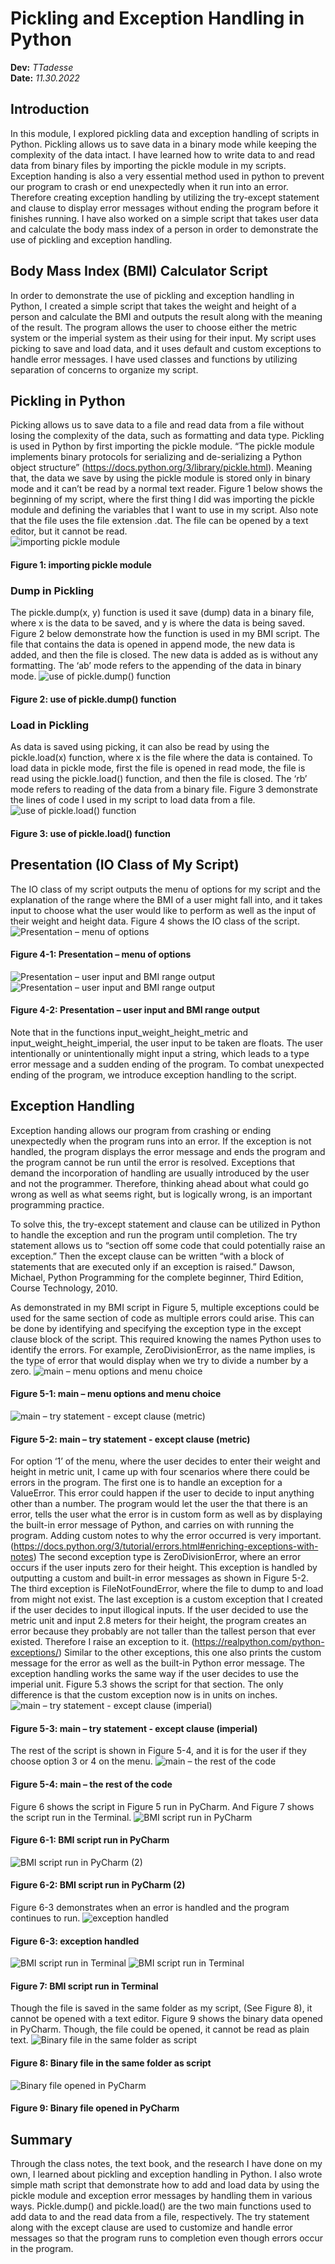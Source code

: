 # Pickling and Exception Handling in Python
**Dev:** *TTadesse*  
**Date:** *11.30.2022*
## Introduction
In this module, I explored pickling data and exception handling of scripts in Python. Pickling allows us to save data in a binary mode while keeping the complexity of the data intact. I have learned how to write data to and read data from binary files by importing the pickle module in my scripts. Exception handing is also a very essential method used in python to prevent our program to crash or end unexpectedly when it run into an error. Therefore creating exception handling by utilizing the try-except statement and clause to display error messages without ending the program before it finishes running. I have also worked on a simple script that takes user data and calculate the body mass index of a person in order to demonstrate the use of pickling and exception handling.
## Body Mass Index (BMI) Calculator Script
In order to demonstrate the use of pickling and exception handling in Python, I created a simple script that takes the weight and height of a person and calculate the BMI and outputs the result along with the meaning of the result. The program allows the user to choose either the metric system or the imperial system as their using for their input. My script uses picking to save and load data, and it uses default and custom exceptions to handle error messages. I have used classes and functions by utilizing separation of concerns to organize my script.
## Pickling in Python
Picking allows us to save data to a file and read data from a file without losing the complexity of the data, such as formatting and data type. Pickling is used in Python by first importing the pickle module. “The pickle module implements binary protocols for serializing and de-serializing a Python object structure” (https://docs.python.org/3/library/pickle.html). Meaning that, the data we save by using the pickle module is stored only in binary mode and it can’t be read by a normal text reader. Figure 1 below shows the beginning of my script, where the first thing I did was importing the pickle module and defining the variables that I want to use in my script. Also note that the file uses the file extension .dat. The file can be opened by a text editor, but it cannot be read.  
![importing pickle module](Assignment07_Images/07%20Figure%201.png "importing pickle module")
#### Figure 1: importing pickle module
### Dump in Pickling
The pickle.dump(x, y) function is used it save (dump) data in a binary file, where x is the data to be saved, and y is where the data is being saved. Figure 2 below demonstrate how the function is used in my BMI script. The file that contains the data is opened in append mode, the new data is added, and then the file is closed. The new data is added as is without any formatting. The ‘ab’ mode refers to the appending of the data in binary mode.
![use of pickle.dump() function](Assignment07_Images/07%20Figure%202.png "use of pickle.dump() function")
#### Figure 2: use of pickle.dump() function
### Load in Pickling
As data is saved using picking, it can also be read by using the pickle.load(x) function, where x is the file where the data is contained. To load data in pickle mode, first the file is opened in read mode, the file is read using the pickle.load() function, and then the file is closed. The ‘rb’ mode refers to reading of the data from a binary file. Figure 3 demonstrate the lines of code I used in my script to load data from a file.
![use of pickle.load() function](Assignment07_Images/07%20Figure%203.png "use of pickle.load() function")
#### Figure 3: use of pickle.load() function
## Presentation (IO Class of My Script)
The IO class of my script outputs the menu of options for my script and the explanation of the range where the BMI of a user might fall into, and it takes input to choose what the user would like to perform as well as the input of their weight and height data. Figure 4 shows the IO class of the script.
![Presentation – menu of options](Assignment07_Images/07%20Figure%204-1.png "Presentation – menu of options")
#### Figure 4-1: Presentation – menu of options
![Presentation – user input and BMI range output](Assignment07_Images/07%20Figure%204-2.png "Presentation – user input and BMI range output")
![Presentation – user input and BMI range output](Assignment07_Images/07%20Figure%204-2-2.png "Presentation – user input and BMI range output")
#### Figure 4-2: Presentation – user input and BMI range output

Note that in the functions input_weight_height_metric and input_weight_height_imperial, the user input to be taken are floats. The user intentionally or unintentionally might input a string, which leads to a type error message and a sudden ending of the program. To combat unexpected ending of the program, we introduce exception handling to the script.
## Exception Handling
Exception handing allows our program from crashing or ending unexpectedly when the program runs into an error. If the exception is not handled, the program displays the error message and ends the program and the program cannot be run until the error is resolved. Exceptions that demand the incorporation of handling are usually introduced by the user and not the programmer. Therefore, thinking ahead about what could go wrong as well as what seems right, but is logically wrong, is an important programming practice. 

To solve this, the try-except statement and clause can be utilized in Python to handle the exception and run the program until completion. The try statement allows us to “section off some code that could potentially raise an exception.” Then the except clause can be written “with a block of statements that are executed only if an exception is raised.” Dawson, Michael, Python Programming for the complete beginner, Third Edition, Course Technology, 2010.

As demonstrated in my BMI script in Figure 5, multiple exceptions could be used for the same section of code as multiple errors could arise. This can be done by identifying and specifying the exception type in the except clause block of the script. This required knowing the names Python uses to identify the errors. For example, ZeroDivisionError, as the name implies, is the type of error that would display when we try to divide a number by a zero.
![main – menu options and menu choice](https://github.com/tsedeytadesse/Module07/blob/main/docs/Assignment07_Images/07%20Figure%205-1.png "main – menu options and menu choice")
#### Figure 5-1: main – menu options and menu choice
![main – try statement - except clause (metric)](https://github.com/tsedeytadesse/Module07/blob/main/docs/Assignment07_Images/07%20Figure%205-2.png "main – try statement - except clause (metric)")
#### Figure 5-2: main – try statement - except clause (metric)

For option ‘1’ of the menu, where the user decides to enter their weight and height in metric unit, I came up with four scenarios where there could be errors in the program. The first one is to handle an exception for a ValueError. This error could happen if the user to decide to input anything other than a number. The program would let the user the that there is an error, tells the user what the error is in custom form as well as by displaying the built-in error message of Python, and carries on with running the program. Adding custom notes to why the error occurred is very important. (https://docs.python.org/3/tutorial/errors.html#enriching-exceptions-with-notes) The second exception type is ZeroDivisionError, where an error occurs if the user inputs zero for their height. This exception is handled by outputting a custom and built-in error messages as shown in Figure 5-2. The third exception is FileNotFoundError,  where the file to dump to and load from might not exist. The last exception is a custom exception that I created if the user decides to input illogical inputs. If the user decided to use the metric unit and input 2.8 meters for their height, the program creates an error because they probably are not taller than the tallest person that ever existed. Therefore I raise an exception to it. (https://realpython.com/python-exceptions/) Similar to the other exceptions, this one also prints the custom message for the error as well as the built-in Python error message.
The exception handling works the same way if the user decides to use the imperial unit. Figure 5.3 shows the script for that section. The only difference is that the custom exception now is in units on inches.
![main – try statement - except clause (imperial)](https://github.com/tsedeytadesse/Module07/blob/main/docs/Assignment07_Images/07%20Figure%205-3.png "main – try statement - except clause (imperial)")
#### Figure 5-3: main – try statement - except clause (imperial)

The rest of the script is shown in Figure 5-4, and it is for the user if they choose option 3 or 4 on the menu.
![main – the rest of the code](https://github.com/tsedeytadesse/Module07/blob/main/docs/Assignment07_Images/07%20Figure%205-4.png "main – the rest of the code")
#### Figure 5-4: main – the rest of the code
Figure 6 shows the script in Figure 5 run in PyCharm. And Figure 7 shows the script run in the Terminal.
![BMI script run in PyCharm](https://github.com/tsedeytadesse/Module07/blob/main/docs/Assignment07_Images/07%20Figure%206-1.png "BMI script run in PyCharm")
#### Figure 6-1: BMI script run in PyCharm
![BMI script run in PyCharm (2)](https://github.com/tsedeytadesse/Module07/blob/main/docs/Assignment07_Images/07%20Figure%206-2.png "BMI script run in PyCharm (2)")
#### Figure 6-2: BMI script run in PyCharm (2)
Figure 6-3 demonstrates when an error is handled and the program continues to run.
![exception handled](https://github.com/tsedeytadesse/Module07/blob/main/docs/Assignment07_Images/07%20Figure%206-3.png "exception handled")
#### Figure 6-3: exception handled
![BMI script run in Terminal](https://github.com/tsedeytadesse/Module07/blob/main/docs/Assignment07_Images/07%20Figure%207-1.png "BMI script run in Terminal")
![BMI script run in Terminal](https://github.com/tsedeytadesse/Module07/blob/main/docs/Assignment07_Images/07%20Figure%207-2.png "BMI script run in Terminal")
#### Figure 7: BMI script run in Terminal
Though the file is saved in the same folder as my script, (See Figure 8), it cannot be opened with a text editor. Figure 9 shows the binary data opened in PyCharm. Though, the file could be opened, it cannot be read as plain text.
![Binary file in the same folder as script](https://github.com/tsedeytadesse/Module07/blob/main/docs/Assignment07_Images/07%20Figure%208.png "Binary file in the same folder as script")
#### Figure 8: Binary file in the same folder as script
![Binary file opened in PyCharm](https://github.com/tsedeytadesse/Module07/blob/main/docs/Assignment07_Images/07%20Figure%209.png "Binary file opened in PyCharm")
#### Figure 9: Binary file opened in PyCharm
## Summary
Through the class notes, the text book, and the research I have done on my own, I learned about pickling and exception handling in Python. I also wrote simple math script that demonstrate how to add and load data by using the pickle module and exception error messages by handling them in various ways. Pickle.dump() and pickle.load() are the two main functions used to add data to and the read data from a file, respectively. The try statement along with the except clause are used to customize and handle error messages so that the program runs to completion even though errors occur in the program.

